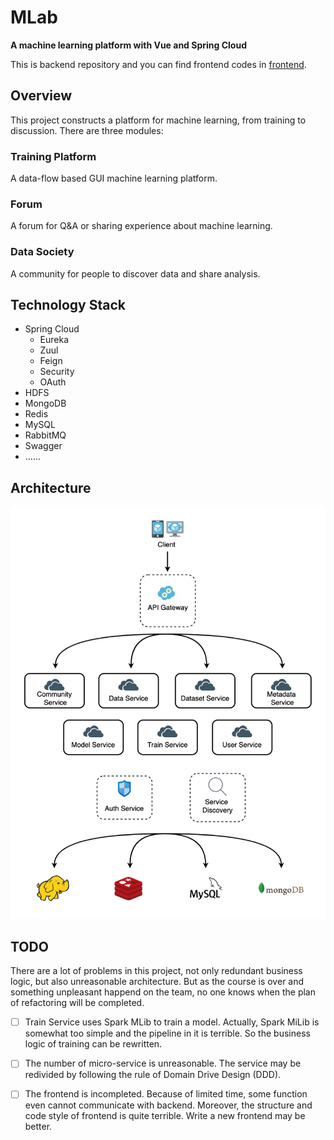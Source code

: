 # MLab

**A machine learning platform with Vue and Spring Cloud**

This is backend repository and you can find frontend codes in [frontend](https://github.com/TayloreZhou/MLab-Front-end-).



## Overview

This project constructs a platform for machine learning, from training to discussion. There are three modules:

### Training Platform

A data-flow based GUI machine learning platform.

### Forum

A forum for Q&A or sharing experience about machine learning.

### Data Society

A community for people to discover data and share analysis.



## Technology Stack

* Spring Cloud
  * Eureka
  * Zuul
  * Feign
  * Security
  * OAuth
* HDFS
* MongoDB
* Redis
* MySQL
* RabbitMQ
* Swagger
* ......



## Architecture

![](images/mlab.png)



## TODO

There are a lot of problems in this project, not only redundant business logic, but also unreasonable architecture. But as the course is over and something unpleasant happend on the team, no one knows when the plan of refactoring will be completed.

- [ ] Train Service uses Spark MLib to train a model. Actually, Spark MiLib is somewhat too simple and the pipeline in it is terrible. So the business logic of training can be rewritten.
- [ ] The number of micro-service is unreasonable. The service may be redivided by following the rule of Domain Drive Design (DDD).
- [ ] The frontend is incompleted. Because of limited time, some function even cannot communicate with backend. Moreover, the structure and code style of frontend is quite terrible. Write a new frontend may be better.

